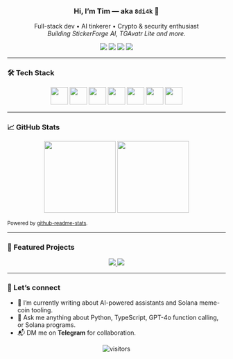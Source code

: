 <!-- Intro -->
<h3 align="center">Hi, I’m Tim — aka <code>8di4k</code> 👋</h3>
<p align="center">
  Full-stack dev • AI tinkerer • Crypto & security enthusiast<br/>
  <em>Building StickerForge AI, TGAvatr Lite and more.</em>
</p>

<!-- Badges -->
<p align="center">
  <a href="https://t.me/<YOUR_TELEGRAM>"><img src="https://img.shields.io/badge/Telegram-2CA5E0?logo=telegram&logoColor=white" /></a>
  <a href="https://x.com/<YOUR_X>"><img src="https://img.shields.io/badge/X-000000?logo=X&logoColor=white" /></a>
  <a href="https://medium.com/@<YOUR_MEDIUM>"><img src="https://img.shields.io/badge/Medium-12100E?logo=medium&logoColor=white" /></a>
  <a href="mailto:<YOUR_EMAIL>"><img src="https://img.shields.io/badge/Email-D14836?logo=gmail&logoColor=white" /></a>
</p>

---

### 🛠 Tech Stack&nbsp;

<p align="center">
  <img src="https://cdn.jsdelivr.net/gh/devicons/devicon/icons/python/python-original.svg" height="40"/>
  <img src="https://cdn.jsdelivr.net/gh/devicons/devicon/icons/javascript/javascript-original.svg" height="40"/>
  <img src="https://cdn.jsdelivr.net/gh/devicons/devicon/icons/typescript/typescript-original.svg" height="40"/>
  <img src="https://cdn.jsdelivr.net/gh/devicons/devicon/icons/react/react-original.svg" height="40"/>
  <img src="https://cdn.jsdelivr.net/gh/devicons/devicon/icons/nextjs/nextjs-original.svg" height="40"/>
  <img src="https://cdn.jsdelivr.net/gh/devicons/devicon/icons/mongodb/mongodb-original.svg" height="40"/>
  <img src="https://cdn.jsdelivr.net/gh/devicons/devicon/icons/solidity/solidity-original.svg" height="40"/>
</p>

---

### 📈 GitHub Stats

<p align="center">
  <img src="https://github-readme-stats.vercel.app/api?username=8di4k&show_icons=true&theme=tokyonight&hide_title=true" height="165"/>
  <img src="https://github-readme-stats.vercel.app/api/top-langs/?username=8di4k&layout=compact&theme=tokyonight" height="165"/>
</p>
<sub>Powered by <a href="https://github.com/anuraghazra/github-readme-stats">github-readme-stats</a>.</sub>

---

### 🚀 Featured Projects

<p align="center">
  <a href="https://github.com/8di4k/StickerForge-AI">
    <img src="https://github-readme-stats.vercel.app/api/pin/?username=8di4k&repo=StickerForge-AI&theme=tokyonight" />
  </a>
  <a href="https://github.com/8di4k/TGAvatr-Lite">
    <img src="https://github-readme-stats.vercel.app/api/pin/?username=8di4k&repo=TGAvatr-Lite&theme=tokyonight" />
  </a>
</p>

---

### 🤝 Let’s connect

- 📝 I’m currently writing about AI-powered assistants and Solana meme-coin tooling.  
- 💬 Ask me anything about Python, TypeScript, GPT-4o function calling, or Solana programs.  
- 📬 DM me on **Telegram** for collaboration.

<p align="center">
  <img src="https://visitor-badge.laobi.icu/badge?page_id=8di4k" alt="visitors"/>
</p>

<!--
**8di4k/8di4k** is a ✨ _special_ ✨ repository because its `README.md` (this file) appears on your GitHub profile.

Here are some ideas to get you started:

- 🔭 I’m currently working on ...
- 🌱 I’m currently learning ...
- 👯 I’m looking to collaborate on ...
- 🤔 I’m looking for help with ...
- 💬 Ask me about ...
- 📫 How to reach me: ...
- 😄 Pronouns: ...
- ⚡ Fun fact: ...
-->
